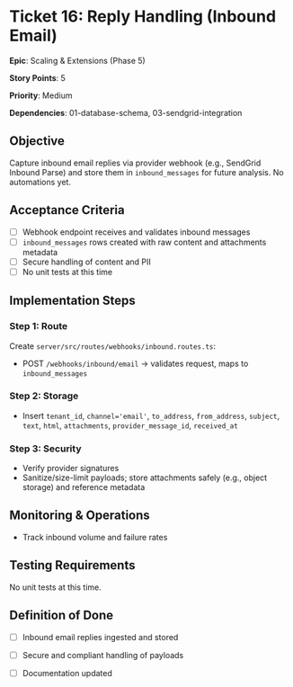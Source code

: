# Ticket 16: Reply Handling (Inbound Email)

**Epic**: Scaling & Extensions (Phase 5)

**Story Points**: 5

**Priority**: Medium

**Dependencies**: 01-database-schema, 03-sendgrid-integration

## Objective

Capture inbound email replies via provider webhook (e.g., SendGrid Inbound Parse) and store them in `inbound_messages` for future analysis. No automations yet.

## Acceptance Criteria

- [ ] Webhook endpoint receives and validates inbound messages
- [ ] `inbound_messages` rows created with raw content and attachments metadata
- [ ] Secure handling of content and PII
- [ ] No unit tests at this time

## Implementation Steps

### Step 1: Route

Create `server/src/routes/webhooks/inbound.routes.ts`:
- POST `/webhooks/inbound/email` → validates request, maps to `inbound_messages`

### Step 2: Storage

- Insert `tenant_id`, `channel='email'`, `to_address`, `from_address`, `subject`, `text`, `html`, `attachments`, `provider_message_id`, `received_at`

### Step 3: Security

- Verify provider signatures
- Sanitize/size-limit payloads; store attachments safely (e.g., object storage) and reference metadata

## Monitoring & Operations

- Track inbound volume and failure rates

## Testing Requirements

No unit tests at this time.

## Definition of Done

- [ ] Inbound email replies ingested and stored
- [ ] Secure and compliant handling of payloads
- [ ] Documentation updated

